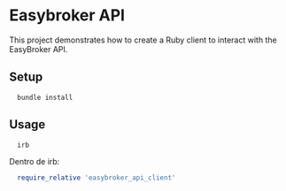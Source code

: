 # Easybroker API

This project demonstrates how to create a Ruby client to interact with the EasyBroker API.

## Setup

```shell
  bundle install
```

## Usage

```shell
  irb
```

Dentro de irb:

```ruby
  require_relative 'easybroker_api_client'
```

